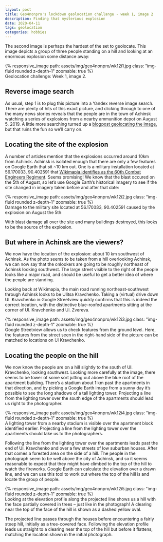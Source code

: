 ```yaml
---
layout: post
title: Geo4nonpro's lockdown geolocation challange - week 1, image 2
description: Finding that mysterious explosion
date: 2020-04-11
tags: geolocation
categories: hobbies
---
```


The second image is perhaps the hardest of the set to geolocate. This image depicts a group of three people standing on a hill and looking at an enormous explosion some distance away:

<div class="row mt-3">
    <div class="col-sm mt-3 mt-md-0">
        {% responsive_image path: assets/img/geo4nonpro/wk12i1.jpg class: "img-fluid rounded z-depth-1" zoomable: true %}
    </div>
</div>
<div class="caption">
    Geolocation challenge: Week 1, image 2.
</div>

## Reverse image search

As usual, step 1 is to plug this picture into a Yandex reverse image search. There are plenty of hits of this exact picture, and clicking through to one of the many news stories reveals that the people are in the town of Achinsk watching a series of explosions from a nearby ammunition depot on August 5, 2019. A little more searching turned up a [blogpost geolocating the image](https://medium.com/dfrlab/damage-assessment-of-the-achinsk-ammunition-depot-explosions-ed4643f15230), but that ruins the fun so we’ll carry on.

## Locating the site of the explosion

A number of articles mention that the explosions occurred around 10km from Achinsk. Achinsk is isolated enough that there are only a few features on Google Earth that sit ~10 km out. One is a military installation located at 56.170033, 90.402591 that [Wikimapia identifies as the 60th Combat Engineers Regiment](http://wikimapia.org/#lang=en&lat=56.169641&lon=90.404692&z=14). Seems promising! We know that the blast occured on the 5th of August, so let’s use Google Earth’s historical imagery to see if the site changed in imagery taken before and after that date:

<div class="row mt-3">
    <div class="col-sm mt-3 mt-md-0">
        {% responsive_image path: assets/img/geo4nonpro/wk12i2.jpg class: "img-fluid rounded z-depth-1" zoomable: true %}
    </div>
</div>
<div class="caption">
    Damage to the military site located at 56.170033, 90.402591 caused by the explosion on August the 5th
</div>

With blast damage all over the site and many buildings destroyed, this looks to be the source of the explosion.

## But where in Achinsk are the viewers?

We now have the location of the explosion: about 10 km southwest of Achinsk. As the photo seems to be taken from a hill overlooking Achinsk, we can now say that the onlookers are going to be roughly northeast of Achinsk looking southwest. The large street visible to the right of the people looks like a major road, and should be useful to get a better idea of where the people are standing.

Looking back at Wikimapia, the main road running northeast-southwest through Achinsk looks to be Ulitsa Kravchenko. Taking a (virtual) drive down Ul. Kravchenko in Google Streetview quickly confirms that this is indeed the correct location, with the distinctive blue-roofed apartments sitting at the corner of Ul. Kravchenko and Ul. Zvereva.

<div class="row mt-3">
    <div class="col-sm mt-3 mt-md-0">
        {% responsive_image path: assets/img/geo4nonpro/wk12i3.jpg class: "img-fluid rounded z-depth-1" zoomable: true %}
    </div>
</div>
<div class="caption">
    Google Streetview allows us to check features from the ground level. Here, the features from the street seen in the right-hand side of the picture can be matched to locations on Ul Kravchenko.
</div>

## Locating the people on the hill

We now know the people are on a hill slightly to the south of Ul. Kravchenko, looking southwest. Looking more carefully at the image, there seems to be tower of some sort jutting out above the blue roof of the apartment building. There’s a stadium about 1 km past the apartments in that direction, and by picking a Google Earth image from a sunny day it’s possible to see the long shadows of a tall lighting tower. Projecting a line from the lighting tower over the south edge of the apartments should lead us right to the photographer.

<div class="row mt-3">
    <div class="col-sm mt-3 mt-md-0">
        {% responsive_image path: assets/img/geo4nonpro/wk12i4.jpg class: "img-fluid rounded z-depth-1" zoomable: true %}
    </div>
</div>
<div class="caption">
    A lighting tower from a nearby stadium is visible over the apartment block identified earlier. Projecting a line from the lighting tower over the apartments should take us to the photographers.
</div>

Following the line from the lighting tower over the apartments leads past the end of Ul. Kravchenko and over a few streets of low suburban houses. After that comes a forested area on the side of a hill. The people in the photograph seem to be well above the city of Achinsk, and so it seems reasonable to expect that they might have climbed to the top of the hill to watch the fireworks. Google Earth can calculate the elevation over a drawn line, and we can use this tool to work out where the top of the hill is and locate the group of people. 

<div class="row mt-3">
    <div class="col-sm mt-3 mt-md-0">
        {% responsive_image path: assets/img/geo4nonpro/wk12i5.jpg class: "img-fluid rounded z-depth-1" zoomable: true %}
    </div>
</div>
<div class="caption">
    Looking at the elevation profile along the projected line shows us a hill with the face partially covered in trees – just like in the photograph! A clearing near the top of the face of the hill is shown as a dashed yellow oval.
</div>

The projected line passes through the houses before encountering a fairly steep hill, initially as a tree-covered face. Following the elevation profile leads us straight to a clearing near the top of the hill but before it flattens, matching the location shown in the initial photograph. 